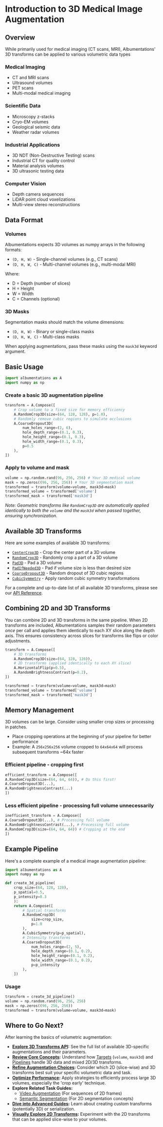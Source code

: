 # Introduction to 3D Medical Image Augmentation

## Overview

While primarily used for medical imaging (CT scans, MRI), Albumentations' 3D transforms can be applied to various volumetric data types

### Medical Imaging
- CT and MRI scans
- Ultrasound volumes
- PET scans
- Multi-modal medical imaging

### Scientific Data
- Microscopy z-stacks
- Cryo-EM volumes
- Geological seismic data
- Weather radar volumes

### Industrial Applications
- 3D NDT (Non-Destructive Testing) scans
- Industrial CT for quality control
- Material analysis volumes
- 3D ultrasonic testing data

### Computer Vision
- Depth camera sequences
- LiDAR point cloud voxelizations
- Multi-view stereo reconstructions

## Data Format

### Volumes
Albumentations expects 3D volumes as numpy arrays in the following formats:
- `(D, H, W)` - Single-channel volumes (e.g., CT scans)
- `(D, H, W, C)` - Multi-channel volumes (e.g., multi-modal MRI)

Where:
- D = Depth (number of slices)
- H = Height
- W = Width
- C = Channels (optional)

### 3D Masks
Segmentation masks should match the volume dimensions:
- `(D, H, W)` - Binary or single-class masks
- `(D, H, W, C)` - Multi-class masks

When applying augmentations, pass these masks using the `mask3d` keyword argument.

## Basic Usage

```python
import albumentations as A
import numpy as np
```

### Create a basic 3D augmentation pipeline

```python
transform = A.Compose([
    # Crop volume to a fixed size for memory efficiency
    A.RandomCrop3D(size=(64, 128, 128), p=1.0),
    # Randomly remove cubic regions to simulate occlusions
    A.CoarseDropout3D(
        num_holes_range=(2, 6),
        hole_depth_range=(0.1, 0.3),
        hole_height_range=(0.1, 0.3),
        hole_width_range=(0.1, 0.3),
        p=0.5
    ),
])
```

### Apply to volume and mask

```python
volume = np.random.rand(96, 256, 256) # Your 3D medical volume
mask = np.zeros((96, 256, 256)) # Your 3D segmentation mask
transformed = transform(volume=volume, mask3d=mask)
transformed_volume = transformed['volume']
transformed_mask = transformed['mask3d']
```
*Note: Geometric transforms like `RandomCrop3D` are automatically applied identically to both the `volume` and the `mask3d` when passed together, ensuring synchronization.*

## Available 3D Transforms

Here are some examples of available 3D transforms:

- [`CenterCrop3D`](https://explore.albumentations.ai/transform/CenterCrop3D) - Crop the center part of a 3D volume
- [`RandomCrop3D`](https://explore.albumentations.ai/transform/RandomCrop3D) - Randomly crop a part of a 3D volume
- [`Pad3D`](https://explore.albumentations.ai/transform/Pad3D) - Pad a 3D volume
- [`PadIfNeeded3D`](https://explore.albumentations.ai/transform/PadIfNeeded3D) - Pad if volume size is less than desired size
- [`CoarseDropout3D`](https://explore.albumentations.ai/transform/CoarseDropout3D) - Random dropout of 3D cubic regions
- [`CubicSymmetry`](https://explore.albumentations.ai/transform/CubicSymmetry) - Apply random cubic symmetry transformations

For a complete and up-to-date list of all available 3D transforms, please see our [API Reference](api-reference/augmentations/3d-transforms.md).

## Combining 2D and 3D Transforms

You can combine 2D and 3D transforms in the same pipeline. When 2D transforms are included, Albumentations samples their random parameters *once* per call and applies them identically to each XY slice along the depth axis. This ensures consistency across slices for transforms like flips or color adjustments.

```python
transform = A.Compose([
    # 3D transforms
    A.RandomCrop3D(size=(64, 128, 128)),
    # 2D transforms (applied identically to each XY slice)
    A.HorizontalFlip(p=0.5),
    A.RandomBrightnessContrast(p=0.2),
])

transformed = transform(volume=volume, mask3d=mask)
transformed_volume = transformed['volume']
transformed_mask = transformed['mask3d']
```


## Memory Management

3D volumes can be large. Consider using smaller crop sizes or processing in patches.
   - Place cropping operations at the beginning of your pipeline for better performance
   - Example: A `256x256x256` volume cropped to `64x64x64` will process subsequent transforms ~64x faster

### Efficient pipeline - cropping first
```python
efficient_transform = A.Compose([
A.RandomCrop3D(size=(64, 64, 64)), # Do this first!
A.CoarseDropout3D(...),
A.RandomBrightnessContrast(...)
])
```

### Less efficient pipeline - processing full volume unnecessarily
```python
inefficient_transform = A.Compose([
A.CoarseDropout3D(...), # Processing full volume
A.RandomBrightnessContrast(...), # Processing full volume
A.RandomCrop3D(size=(64, 64, 64)) # Cropping at the end
])
```

## Example Pipeline

Here's a complete example of a medical image augmentation pipeline:

```python
import albumentations as A
import numpy as np

def create_3d_pipeline(
    crop_size=(64, 128, 128),
    p_spatial=0.5,
    p_intensity=0.3
    ):
    return A.Compose([
        # Spatial transforms
        A.RandomCrop3D(
            size=crop_size,
            p=1.0
        ),
        A.CubicSymmetry(p=p_spatial),
        # Intensity transforms
        A.CoarseDropout3D(
            num_holes_range=(2, 5),
            hole_depth_range=(0.1, 0.2),
            hole_height_range=(0.1, 0.2),
            hole_width_range=(0.1, 0.2),
            p=p_intensity
        ),
    ])
```

### Usage

```python
transform = create_3d_pipeline()
volume = np.random.rand(96, 256, 256)
mask = np.zeros((96, 256, 256))
transformed = transform(volume=volume, mask3d=mask)
```


## Where to Go Next?

After learning the basics of volumetric augmentation:

-   **[Explore 3D Transforms API](../reference/augmentations/3d-transforms.md):** See the full list of available 3D-specific augmentations and their parameters.
-   **[Review Core Concepts](../2-core-concepts):** Understand how [Targets](../2-core-concepts/targets.md) (`volume`, `mask3d`) and [Pipelines](../2-core-concepts/pipelines.md) handle 3D data and mixed 2D/3D transforms.
-   **[Refine Augmentation Choices](./choosing-augmentations.md):** Consider which 2D (slice-wise) and 3D transforms best suit your specific volumetric data and task.
-   **[Optimize Performance](./performance-tuning.md):** Apply strategies to efficiently process large 3D volumes, especially the 'crop early' technique.
-   **Explore Related Task Guides:**
    -   [Video Augmentation](./video-augmentation.md) (For sequences of 2D frames)
    -   [Semantic Segmentation](./semantic-segmentation.md) (For 2D segmentation concepts)
-   **[Dive into Advanced Guides](../4-advanced-guides/index.md):** Learn about creating custom transforms (potentially 3D) or serialization.
-   **[Visually Explore 2D Transforms](https://explore.albumentations.ai):** Experiment with the 2D transforms that can be applied slice-wise to your volumes.
